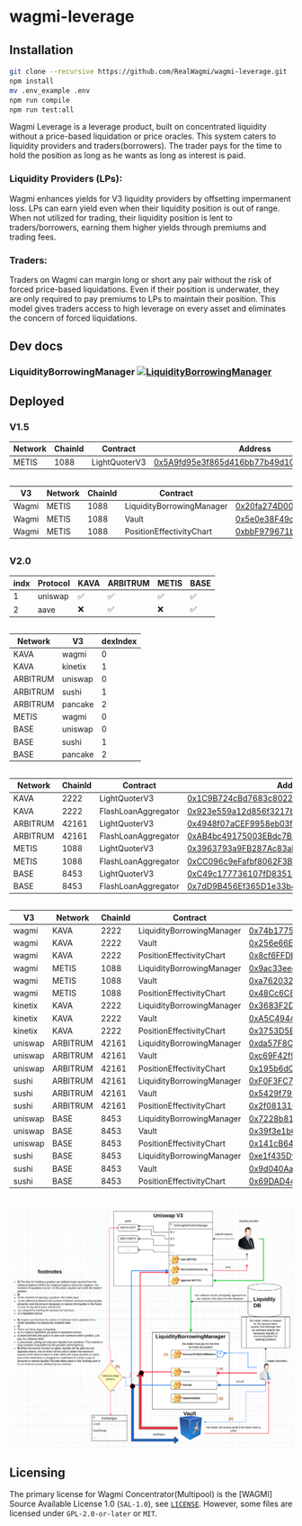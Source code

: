 # wagmi-leverage

## Installation
```bash
git clone --recursive https://github.com/RealWagmi/wagmi-leverage.git
npm install
mv .env_example .env
npm run compile
npm run test:all
```


Wagmi Leverage is a leverage product, built on concentrated liquidity without a price-based liquidation or price oracles. This system caters to liquidity providers and traders(borrowers). The trader pays for the time to hold the position as long as he wants as long as interest is paid.

### Liquidity Providers (LPs): 
Wagmi enhances yields for V3 liquidity providers by offsetting impermanent loss. LPs can earn yield even when their liquidity position is out of range. When not utilized for trading, their liquidity position is lent to traders/borrowers, earning them higher yields through premiums and trading fees​​.

### Traders: 
Traders on Wagmi can margin long or short any pair without the risk of forced price-based liquidations. Even if their position is underwater, they are only required to pay premiums to LPs to maintain their position. This model gives traders access to high leverage on every asset and eliminates the concern of forced liquidations​​.



## Dev docs
### LiquidityBorrowingManager [![LiquidityBorrowingManager](https://img.shields.io/badge/docs-%F0%9F%93%84-yellow)](./docs/LiquidityBorrowingManager.md)

## Deployed

### V1.5

| Network | ChainId | Contract | Address |
|------| ------- | -----| -----|
| METIS | 1088 | LightQuoterV3 | [0x5A9fd95e3f865d416bb77b49d1Cca8109FcAbfE5](https://explorer.metis.io/address/0x5A9fd95e3f865d416bb77b49d1Cca8109FcAbfE5) |

##



| V3 | Network | ChainId | Contract | Address |
|------|------| ------- | -----| -----|
| Wagmi | METIS | 1088 | LiquidityBorrowingManager | [0x20fa274D00fF4917A13cD464FDbB200475B6EaBd](https://explorer.metis.io/address/0x20fa274D00fF4917A13cD464FDbB200475B6EaBd) |
| Wagmi | METIS | 1088 | Vault| [0x5e0e38F49c89D2535D12459a3Cab40dB6D2f7fC9](https://explorer.metis.io/address/0x5e0e38F49c89D2535D12459a3Cab40dB6D2f7fC9) |
| Wagmi | METIS | 1088 | PositionEffectivityChart| [0xbbF979671b95fB27Ab19d817Fc41E6F51D4a9Bf9](https://explorer.metis.io/address/0xbbF979671b95fB27Ab19d817Fc41E6F51D4a9Bf9) |

##

### V2.0

| indx | Protocol | KAVA | ARBITRUM | METIS | BASE |
|------| ------- | -----| -----| -----| -----|
| 1 | uniswap | ✅ | ✅ | ✅ | ✅ |
| 2 | aave | ❌ | ✅ | ❌ | ✅ |

##

| Network | V3 | dexIndex |
|------| ------- | -----|
| KAVA | wagmi | 0 |
| KAVA | kinetix | 1 |
| ARBITRUM | uniswap | 0 |
| ARBITRUM | sushi | 1 |
| ARBITRUM | pancake | 2 |
| METIS | wagmi | 0 |
| BASE | uniswap | 0 |
| BASE | sushi | 1 |
| BASE | pancake | 2 |

##

| Network | ChainId | Contract | Address |
|------| ------- | -----| -----|
| KAVA | 2222 | LightQuoterV3 | [0x1C9B724cBd7683c80226cE35a39F9127950ABb95](https://kavascan.com/address/0x1C9B724cBd7683c80226cE35a39F9127950ABb95) |
| KAVA | 2222 | FlashLoanAggregator | [0x923e559a12d856f3217b715fE98a7a07CabD6Ed7](https://kavascan.com/address/0x923e559a12d856f3217b715fE98a7a07CabD6Ed7) |
| ARBITRUM | 42161 | LightQuoterV3 | [0x4948f07aCEF9958eb03f1F46f5A949594f2dA2D9](https://arbiscan.io/address/0x4948f07aCEF9958eb03f1F46f5A949594f2dA2D9) |
| ARBITRUM | 42161 | FlashLoanAggregator | [0xAB4bc49175003EBdc7BD6bFae4afC700b185FdA9](https://arbiscan.io/address/0xAB4bc49175003EBdc7BD6bFae4afC700b185FdA9) |
| METIS | 1088 | LightQuoterV3 | [0x3963793a9FB287Ac83aE3eAe849Ef35c98E4CE98](https://explorer.metis.io/address/0x3963793a9FB287Ac83aE3eAe849Ef35c98E4CE98) |
| METIS | 1088 | FlashLoanAggregator | [0xCC096c9eFafbf8062F3Bf9894D08E9E912850E1d](https://explorer.metis.io/address/0xCC096c9eFafbf8062F3Bf9894D08E9E912850E1d) |
| BASE | 8453 | LightQuoterV3 | [0xC49c177736107fD8351ed6564136B9ADbE5B1eC3](https://basescan.org/address/0xC49c177736107fD8351ed6564136B9ADbE5B1eC3) |
| BASE | 8453 | FlashLoanAggregator | [0x7dD9B456Ef365D1e33b4733f9E796a1F5bB79c40](https://basescan.org/address/0x7dD9B456Ef365D1e33b4733f9E796a1F5bB79c40) |

##

| V3 | Network | ChainId | Contract | Address |
|------|------| ------- | -----| -----|
| wagmi | KAVA | 2222 | LiquidityBorrowingManager | [0x74b1775afC80BF595fA4D50Fd939Ed1f78Faa397](https://kavascan.com/address/0x74b1775afC80BF595fA4D50Fd939Ed1f78Faa397) |
| wagmi | KAVA | 2222 | Vault| [0x256e66E948331BB92dc5BE728c45c4d16c440d5B](https://kavascan.com/address/0x256e66E948331BB92dc5BE728c45c4d16c440d5B) |
| wagmi | KAVA | 2222 | PositionEffectivityChart| [0x8cf6FFDb1E544348988c151296911beF15A11E2a](https://kavascan.com/address/0x8cf6FFDb1E544348988c151296911beF15A11E2a) |
| wagmi | METIS | 1088 | LiquidityBorrowingManager | [0x9ac33eeccF1c88c4aC13d800D6e5aa4C75C6125c](https://explorer.metis.io/address/0x9ac33eeccF1c88c4aC13d800D6e5aa4C75C6125c) |
| wagmi | METIS| 1088 | Vault| [0xa762032CdB17c262e23639A769EDc7aAE5db3002](https://explorer.metis.io/address/0xa762032CdB17c262e23639A769EDc7aAE5db3002) |
| wagmi | METIS | 1088 | PositionEffectivityChart| [0x48Cc6C8c69662fa3FCd579936041c0C3Ec8DCEE7](https://explorer.metis.io/address/0x48Cc6C8c69662fa3FCd579936041c0C3Ec8DCEE7) |
| kinetix | KAVA | 2222 | LiquidityBorrowingManager | [0x3683F2D48a4F9Bf087f3141455CDA81a2e60F168](https://kavascan.com/address/0x3683F2D48a4F9Bf087f3141455CDA81a2e60F168) |
| kinetix | KAVA | 2222 | Vault| [0xA5C4944e305473Ba14e791967B6f89a8c11B51Bc](https://kavascan.com/address/0xA5C4944e305473Ba14e791967B6f89a8c11B51Bc) |
| kinetix | KAVA | 2222 | PositionEffectivityChart| [0x3753D5B59ce749c277e8698fcB2875535781F843](https://kavascan.com/address/0x3753D5B59ce749c277e8698fcB2875535781F843) |
| uniswap | ARBITRUM | 42161 | LiquidityBorrowingManager | [0xda57F8C3466d42D58B505ED9121F348210Ac78A4](https://arbiscan.io/address/0xda57F8C3466d42D58B505ED9121F348210Ac78A4) |
| uniswap | ARBITRUM | 42161 | Vault| [0xc69F42f9aE0f6B6Ae5cF5766Ab47b57f7966EcDA](https://arbiscan.io/address/0xc69F42f9aE0f6B6Ae5cF5766Ab47b57f7966EcDA) |
| uniswap | ARBITRUM | 42161 | PositionEffectivityChart| [0x195b6dC59aDaB228347f4509b7ABd1f530ee88Bb](https://arbiscan.io/address/0x195b6dC59aDaB228347f4509b7ABd1f530ee88Bb) |
| sushi | ARBITRUM | 42161 | LiquidityBorrowingManager | [0xF0F3FC7Da32D49BaB7730142817B2B2111427dc1](https://arbiscan.io/address/0xF0F3FC7Da32D49BaB7730142817B2B2111427dc1) |
| sushi | ARBITRUM | 42161 | Vault| [0x5429f799c11aEF099863a941802073510e83BB1A](https://arbiscan.io/address/0x5429f799c11aEF099863a941802073510e83BB1A) |
| sushi | ARBITRUM | 42161 | PositionEffectivityChart| [0x2f08131C0a668a1224FB21DF177B83B5AF3c6968](https://arbiscan.io/address/0x2f08131C0a668a1224FB21DF177B83B5AF3c6968) |
| uniswap | BASE | 8453 | LiquidityBorrowingManager | [0x7228b8110d9A85BD6740bE03677Eb6deDe0546a8](https://basescan.org/address/0x7228b8110d9A85BD6740bE03677Eb6deDe0546a8) |
| uniswap | BASE | 8453 | Vault| [0x39f3e1b6348ec7d413F3E8e6Df78fE4E01D3F89F](https://basescan.org/address/0x39f3e1b6348ec7d413F3E8e6Df78fE4E01D3F89F) |
| uniswap | BASE | 8453 | PositionEffectivityChart| [0x141cB6458c8090B23539083C6545070D2ce4EF87](https://basescan.org/address/0x141cB6458c8090B23539083C6545070D2ce4EF87) |
| sushi | BASE | 8453 | LiquidityBorrowingManager | [0xe1f435DfcD6969Ae22E96AAB56D5bA1BC837B1d5](https://basescan.org/address/0xe1f435DfcD6969Ae22E96AAB56D5bA1BC837B1d5) |
| sushi | BASE | 8453 | Vault| [0x9d040Aa0d426a98AafF5D38b50E1EAd22B81A5DA](https://basescan.org/address/0x9d040Aa0d426a98AafF5D38b50E1EAd22B81A5DA) |
| sushi | BASE | 8453 | PositionEffectivityChart| [0x69DAD44b15d484bDBb5a3F217605Ff037c26b705](https://basescan.org/address/0x69DAD44b15d484bDBb5a3F217605Ff037c26b705) |

##

![](1.png "Title")

## Licensing

The primary license for Wagmi Concentrator(Multipool) is the [WAGMI] Source Available License 1.0 (`SAL-1.0`), see [`LICENSE`](./LICENSE.md). However, some files are licensed under `GPL-2.0-or-later` or `MIT`.
